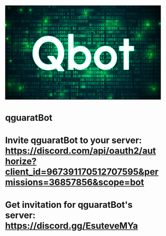 ![alt text](https://github.com/radoslavchobanov/qguaratBot/blob/master/Resources/qbot%20logo.jpg?raw=true)

# qguaratBot
# Invite qguaratBot to your server: https://discord.com/api/oauth2/authorize?client_id=967391170512707595&permissions=36857856&scope=bot
# Get invitation for qguaratBot's server: https://discord.gg/EsuteveMYa
